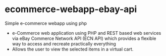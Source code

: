 # ecommerce-webapp-ebay-api
Simple e-commerce webapp using php
* e-Commerce web application using PHP and REST based web services via eBay Commerce Network API (ECN API) which provides a flexible way to access and recreate practically everything 
* Allows the user to view the selected items in a virtual cart.
